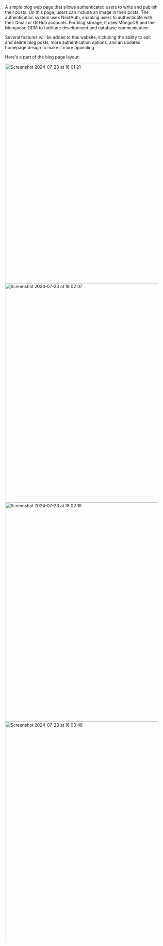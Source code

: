 
A simple blog web page that allows authenticated users to write and publish their posts. On this page, users can include an image in their posts. The authentication system uses NextAuth, enabling users to authenticate with their Gmail or GitHub accounts. For blog storage, it uses MongoDB and the Mongoose ODM to facilitate development and database communication.

Several features will be added to this website, including the ability to edit and delete blog posts, more authentication options, and an updated homepage design to make it more appealing.

Here's a part of the blog page layout:







<img width="720" alt="Screenshot 2024-07-23 at 18 01 21" src="https://github.com/user-attachments/assets/284c31eb-bd9d-4dec-a14b-a8e4d49a871f">
<img width="720" alt="Screenshot 2024-07-23 at 18 02 07" src="https://github.com/user-attachments/assets/f736784a-0f09-4a27-a877-6b75cfa1e9a6">
<img width="720" alt="Screenshot 2024-07-23 at 18 02 19" src="https://github.com/user-attachments/assets/9215b9da-a8b5-4088-899a-a9521115cce9">
<img width="720" alt="Screenshot 2024-07-23 at 18 03 48" src="https://github.com/user-attachments/assets/64c0c528-47f5-430f-81f6-e816726509ad">



